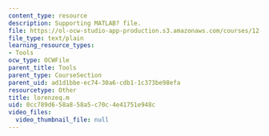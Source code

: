 ```yaml
---
content_type: resource
description: Supporting MATLAB? file.
file: https://ol-ocw-studio-app-production.s3.amazonaws.com/courses/12-800-fluid-dynamics-of-the-atmosphere-and-ocean-fall-2004/0cc789d658a858a5c70c4e41751e948c_lorenzeq.m
file_type: text/plain
learning_resource_types:
- Tools
ocw_type: OCWFile
parent_title: Tools
parent_type: CourseSection
parent_uid: ad1d1bbe-ec74-30a6-cdb1-1c373be98efa
resourcetype: Other
title: lorenzeq.m
uid: 0cc789d6-58a8-58a5-c70c-4e41751e948c
video_files:
  video_thumbnail_file: null
---
```

